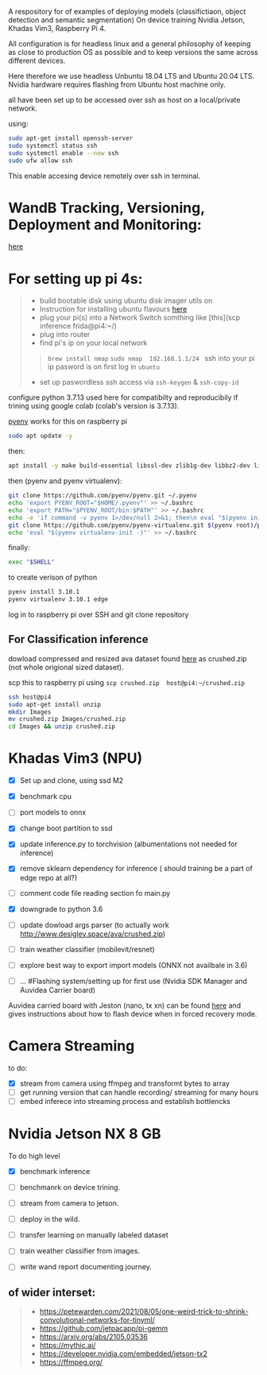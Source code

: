 A respository for of examples of deploying models (classifictiaon, object detection and semantic segmentation) On device training Nvidia Jetson, Khadas Vim3, Raspberry Pi 4. 

All configuration is for headless linux and a general philosophy of keeping as close to production OS as possible and to keep versions the same across different devices.

Here therefore we use headless Unbuntu 18.04 LTS and Ubuntu 20.04 LTS. Nvidia hardware requires flashing from Ubuntu host machine only. 

all have been set up to be accessed over ssh as host on a local/private network. 

using:

```bash
sudo apt-get install openssh-server
sudo systemctl status ssh
sudo systemctl enable --now ssh
sudo ufw allow ssh
```

This enable accesing device remotely over ssh in terminal. 


# WandB Tracking, Versioning, Deployment and Monitoring:

[here](https://wandb.ai/tinyml-hackathon)




# For setting up pi 4s:

> - build bootable disk using ubuntu disk imager utils on 
> - Instruction for installing ubuntu flavours [here](https://ubuntu.com/download/raspberry-pi)
> - plug your pi(s) into a Network Switch somthing like [this](scp inference frida@pi4:~/)
> -  plug into router 
> - find pi's ip on your local network
>> `brew install nmap`
>> `sudo nmap  192.168.1.1/24 `
>>  ssh into your pi ip pasword is on first log in `ubuntu`
> - set up paswordless ssh access via `ssh-keygen` & `ssh-copy-id`

configure python 3.7.13 used here for compatibilty and reproducibily if trining using google colab (colab's version is 3.7.13).

[pyenv](https://github.com/pyenv/pyenv) works for this on raspberry pi


```bash
sudo apt update -y

```
then:

```bash
apt install -y make build-essential libssl-dev zlib1g-dev libbz2-dev libreadline-dev libsqlite3-dev wget curl llvm libncurses5-dev libncursesw5-dev xz-utils tk-dev libffi-dev liblzma-dev python-openssl git
```

then (pyenv and pyenv virtualenv):

```bash
git clone https://github.com/pyenv/pyenv.git ~/.pyenv
echo 'export PYENV_ROOT="$HOME/.pyenv"' >> ~/.bashrc
echo 'export PATH="$PYENV_ROOT/bin:$PATH"' >> ~/.bashrc
echo -e 'if command -v pyenv 1>/dev/null 2>&1; then\n eval "$(pyenv init -)"\nfi' >> ~/.bashrc
git clone https://github.com/pyenv/pyenv-virtualenv.git $(pyenv root)/plugins/pyenv-virtualenv
echo 'eval "$(pyenv virtualenv-init -)"' >> ~/.bashrc
```

finally:

```bash
exec "$SHELL"
```

to create verison of python

```bash
pyenv install 3.10.1
pyenv virtualenv 3.10.1 edge
```


log in to raspberry pi over SSH and git clone repository



## For Classification inference

dowload compressed and resized ava dataset found [here](http://www.desigley.space/ava) as crushed.zip (not whole origional sized dataset). 

scp this to raspberry pi using `scp crushed.zip  host@pi4:~/crushed.zip`

```bash
ssh host@pi4
sudo apt-get install unzip
mkdir Images
mv crushed.zip Images/crushed.zip
cd Images && unzip crushed.zip
```


# Khadas Vim3 (NPU)

- [x] Set up and clone, using ssd M2 

- [x] benchmark cpu
- [ ] port models to onnx
- [x] change boot partition to ssd
- [x] update inference.py to torchvision (albumentations not needed for inference)
- [x] remove sklearn dependency for inference ( should training be a part of edge repo at all?)
- [ ] comment code file reading section fo main.py
- [x] downgrade to python 3.6 
- [ ] update dowload args parser (to actually work http://www.desigley.space/ava/crushed.zip)
- [ ] train weather classifier (mobilevit/resnet)
- [ ] explore best way to export import models (ONNX not availbale in 3.6)
- [ ] ...
#Flashing system/setting up for first use (Nvidia SDK Manager and Auvidea Carrier board)

Auvidea carried board with Jeston (nano, tx xn) can be found [here](https://www.google.com/url?q=https://auvidea.eu/download/QuickStart.pdf&sa=U&ved=2ahUKEwjVi_b21Mb5AhWJhP0HHWYxBhEQFnoECAoQAg&usg=AOvVaw3gJ2ZtS91IDzuISZQC_bm8)
 and gives instructions about how to flash device when in forced recovery mode.



# Camera Streaming

to do:
- [x] stream from camera using ffmpeg and transformt bytes to array
- [ ] get running version that can handle recording/ streaming for many hours
- [ ] embed inferece into streaming process and establish bottlencks

# Nvidia Jetson NX 8 GB






To do high level
- [x] benchmark inference
- [ ] benchmanrk on device trining.
- [ ] stream from camera to jetson.
- [ ] deploy in the wild.
- [ ] transfer learning on manually labeled dataset
- [ ] train weather classifier from images. 
- [ ] write wand report documenting journey.


## of wider interset:

> - https://petewarden.com/2021/08/05/one-weird-trick-to-shrink-convolutional-networks-for-tinyml/
> - https://github.com/jetpacapp/pi-gemm
> - https://arxiv.org/abs/2105.03536
> - https://mythic.ai/
> - https://developer.nvidia.com/embedded/jetson-tx2
> - https://ffmpeg.org/

